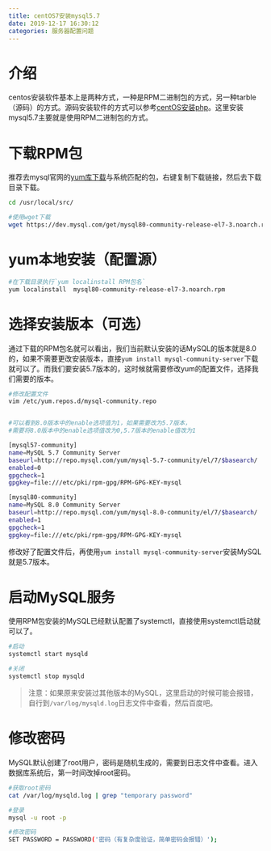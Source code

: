 ```yaml
---
title: centOS7安装mysql5.7
date: 2019-12-17 16:30:12
categories: 服务器配置问题
---
```


# 介绍

centos安装软件基本上是两种方式，一种是RPM二进制包的方式，另一种tarble（源码）的方式。源码安装软件的方式可以参考[centOS安装php](https://www.xiaotaotao.vip/2019/12/10/centOS%E5%AE%89%E8%A3%85php/#more)。这里安装mysql5.7主要就是使用RPM二进制包的方式。

# 下载RPM包

推荐去mysql官网的[yum库下载](https://dev.mysql.com/downloads/repo/yum/)与系统匹配的包，右键复制下载链接，然后去下载目录下载。

```bash
cd /usr/local/src/

#使用wget下载
wget https://dev.mysql.com/get/mysql80-community-release-el7-3.noarch.rpm
```

# yum本地安装（配置源）

```bash
#在下载目录执行`yum localinstall RPM包名`
yum localinstall  mysql80-community-release-el7-3.noarch.rpm
```
# 选择安装版本（可选）

通过下载的RPM包名就可以看出，我们当前默认安装的话MySQL的版本就是8.0的，如果不需要更改安装版本，直接`yum install mysql-community-server`下载就可以了。而我们要安装5.7版本的，这时候就需要修改yum的配置文件，选择我们需要的版本。

```bash
#修改配置文件
vim /etc/yum.repos.d/mysql-community.repo 


#可以看到8.0版本中的enable选项值为1，如果需要改为5.7版本，
#需要将8.0版本中的enable选项值改为0,5.7版本的enable值改为1

[mysql57-community]
name=MySQL 5.7 Community Server
baseurl=http://repo.mysql.com/yum/mysql-5.7-community/el/7/$basearch/
enabled=0
gpgcheck=1
gpgkey=file:///etc/pki/rpm-gpg/RPM-GPG-KEY-mysql

[mysql80-community]
name=MySQL 8.0 Community Server
baseurl=http://repo.mysql.com/yum/mysql-8.0-community/el/7/$basearch/
enabled=1
gpgcheck=1
gpgkey=file:///etc/pki/rpm-gpg/RPM-GPG-KEY-mysql
```

修改好了配置文件后，再使用`yum install mysql-community-server`安装MySQL就是5.7版本。

# 启动MySQL服务

使用RPM包安装的MySQL已经默认配置了systemctl，直接使用systemctl启动就可以了。

```bash
#启动
systemctl start mysqld

#关闭
systemctl stop mysqld
```

>注意：如果原来安装过其他版本的MySQL，这里启动的时候可能会报错，自行到`/var/log/mysqld.log`日志文件中查看，然后百度吧。

# 修改密码

MySQL默认创建了root用户，密码是随机生成的，需要到日志文件中查看。进入数据库系统后，第一时间改掉root密码。

```bash
#获取root密码
cat /var/log/mysqld.log | grep "temporary password"

#登录
mysql -u root -p

#修改密码
SET PASSWORD = PASSWORD('密码（有复杂度验证，简单密码会报错）');

```